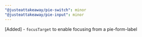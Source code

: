 ```yaml
---
"@justeattakeaway/pie-switch": minor
"@justeattakeaway/pie-input": minor
---
```


[Added] - `focusTarget` to enable focusing from a pie-form-label

